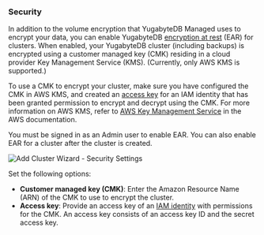 <!--
+++
private = true
+++
-->

### Security

In addition to the volume encryption that YugabyteDB Managed uses to encrypt your data, you can enable YugabyteDB [encryption at rest](../../../cloud-secure-clusters/managed-ear/) (EAR) for clusters. When enabled, your YugabyteDB cluster (including backups) is encrypted using a customer managed key (CMK) residing in a cloud provider Key Management Service (KMS). (Currently, only AWS KMS is supported.)

To use a CMK to encrypt your cluster, make sure you have configured the CMK in AWS KMS, and created an [access key](https://docs.aws.amazon.com/IAM/latest/UserGuide/id_credentials_access-keys.html) for an IAM identity that has been granted permission to encrypt and decrypt using the CMK. For more information on AWS KMS, refer to [AWS Key Management Service](https://docs.aws.amazon.com/kms/) in the AWS documentation.

You must be signed in as an Admin user to enable EAR. You can also enable EAR for a cluster after the cluster is created.

![Add Cluster Wizard - Security Settings](/images/yb-cloud/cloud-addcluster-security.png)

Set the following options:

- **Customer managed key (CMK)**: Enter the Amazon Resource Name (ARN) of the CMK to use to encrypt the cluster.
- **Access key**: Provide an access key of an [IAM identity](https://docs.aws.amazon.com/IAM/latest/UserGuide/id.html) with permissions for the CMK. An access key consists of an access key ID and the secret access key.
